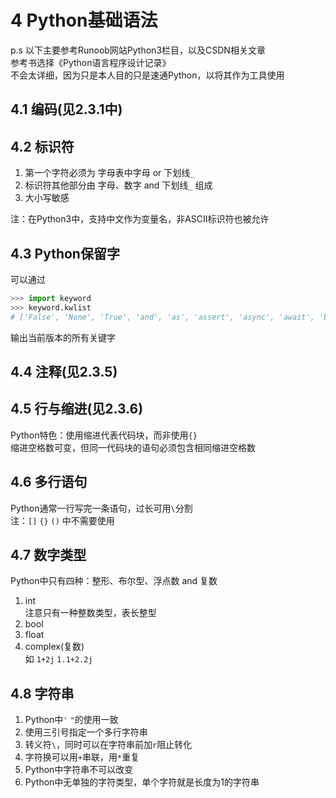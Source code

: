 # 4 Python基础语法

p.s 以下主要参考Runoob网站Python3栏目，以及CSDN相关文章  
参考书选择《Python语言程序设计记录》  
不会太详细，因为只是本人目的只是速通Python，以将其作为工具使用  

## 4.1 编码(见2.3.1中)

## 4.2 标识符

1. 第一个字符必须为 字母表中字母 or 下划线`_`  
2. 标识符其他部分由 字母、数字 and 下划线`_` 组成  
3. 大小写敏感

注：在Python3中，支持中文作为变量名，非ASCII标识符也被允许  

## 4.3 Python保留字

可以通过

```py
>>> import keyword
>>> keyword.kwlist
# ['False', 'None', 'True', 'and', 'as', 'assert', 'async', 'await', 'break', 'class', 'continue', 'def', 'del', 'elif', 'else', 'except', 'finally', 'for', 'from', 'global', 'if', 'import', 'in', 'is', 'lambda', 'nonlocal', 'not', 'or', 'pass', 'raise', 'return', 'try', 'while', 'with', 'yield']
```

输出当前版本的所有关键字  

## 4.4 注释(见2.3.5)

## 4.5 行与缩进(见2.3.6)

Python特色：使用缩进代表代码块，而非使用`{}`  
缩进空格数可变，但同一代码块的语句必须包含相同缩进空格数  

## 4.6 多行语句

Python通常一行写完一条语句，过长可用`\`分割  
注：`[]` `{}` `()` 中不需要使用  

## 4.7 数字类型

Python中只有四种：整形、布尔型、浮点数 and 复数  

1. int  
    注意只有一种整数类型，表长整型  
2. bool  
3. float
4. complex(复数)  
    如 `1+2j` `1.1+2.2j`  

## 4.8 字符串

1. Python中`'` `"`的使用一致  
2. 使用三引号指定一个多行字符串  
3. 转义符`\`，同时可以在字符串前加`r`阻止转化  
4. 字符换可以用`+`串联，用`*`重复  
5. Python中字符串不可以改变  
6. Python中无单独的字符类型，单个字符就是长度为1的字符串  
